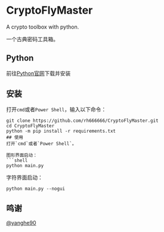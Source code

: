 # CryptoFlyMaster
A crypto toolbox with python.  

一个古典密码工具箱。

## Python
前往<a href = 'https://www.python.org/downloads/'>Python官网</a>下载并安装

## 安装
打开`cmd`或者`Power Shell`，输入以下命令：
```shell
git clone https://github.com/rh666666/CryptoFlyMaster.git
cd CryptoFlyMaster
python -m pip install -r requirements.txt
## 使用
打开`cmd`或者`Power Shell`。  

图形界面启动：
```shell
python main.py
```
字符界面启动：
```shell
python main.py --nogui
```
## 鸣谢
<a href='https://github.com/yanghe90'>@yanghe90</a>